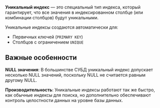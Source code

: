 **Уникальный индекс** — это специальный тип индекса, который гарантирует, что все значения в индексированном столбце (или комбинации столбцов) будут уникальными.

Уникальные индексы создаются автоматически для:

- Первичных ключей (`PRIMARY KEY`)
- Столбцов с ограничением `UNIQUE`

## Важные особенности

**NULL значения**: В большинстве СУБД уникальный индекс допускает несколько NULL значений, поскольку NULL не считается равным другому NULL.

**Производительность**: Уникальные индексы работают так же быстро, как обычные индексы для поиска, но дополнительно обеспечивают контроль целостности данных на уровне базы данных.
